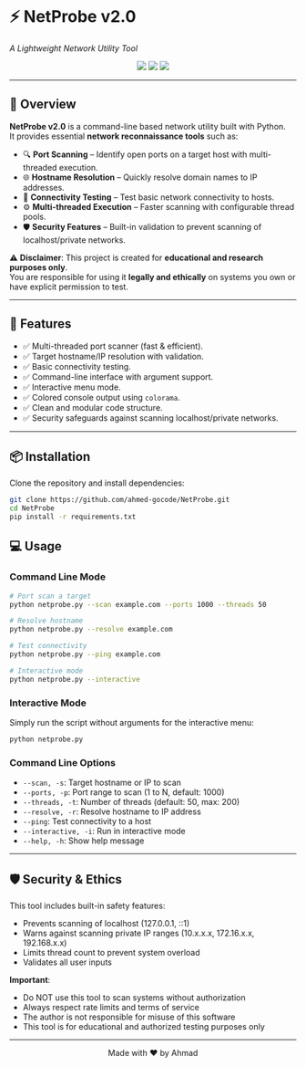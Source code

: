 # ⚡ NetProbe v2.0  
_A Lightweight Network Utility Tool_ 

<p align="center">
  <img src="https://img.shields.io/badge/Python-3.x-blue?logo=python" />
  <img src="https://img.shields.io/badge/License-MIT-green.svg" />
  <img src="https://img.shields.io/badge/Status-Active-success" />
</p>

---

## 📌 Overview
**NetProbe v2.0** is a command-line based network utility built with Python.  
It provides essential **network reconnaissance tools** such as:

- 🔍 **Port Scanning** – Identify open ports on a target host with multi-threaded execution.  
- 🌐 **Hostname Resolution** – Quickly resolve domain names to IP addresses.  
- 🔗 **Connectivity Testing** – Test basic network connectivity to hosts.
- ⚙️ **Multi-threaded Execution** – Faster scanning with configurable thread pools.
- 🛡️ **Security Features** – Built-in validation to prevent scanning of localhost/private networks.

⚠️ **Disclaimer**: This project is created for **educational and research purposes only**.  
You are responsible for using it **legally and ethically** on systems you own or have explicit permission to test.  

---

## 🚀 Features
- ✅ Multi-threaded port scanner (fast & efficient).  
- ✅ Target hostname/IP resolution with validation.  
- ✅ Basic connectivity testing.
- ✅ Command-line interface with argument support.
- ✅ Interactive menu mode.
- ✅ Colored console output using `colorama`.  
- ✅ Clean and modular code structure.
- ✅ Security safeguards against scanning localhost/private networks.

---

## 📦 Installation
Clone the repository and install dependencies:

```bash
git clone https://github.com/ahmed-gocode/NetProbe.git
cd NetProbe
pip install -r requirements.txt
```

## 💻 Usage

### Command Line Mode
```bash
# Port scan a target
python netprobe.py --scan example.com --ports 1000 --threads 50

# Resolve hostname
python netprobe.py --resolve example.com

# Test connectivity
python netprobe.py --ping example.com

# Interactive mode
python netprobe.py --interactive
```

### Interactive Mode
Simply run the script without arguments for the interactive menu:
```bash
python netprobe.py
```

### Command Line Options
- `--scan, -s`: Target hostname or IP to scan
- `--ports, -p`: Port range to scan (1 to N, default: 1000)
- `--threads, -t`: Number of threads (default: 50, max: 200)
- `--resolve, -r`: Resolve hostname to IP address
- `--ping`: Test connectivity to a host
- `--interactive, -i`: Run in interactive mode
- `--help, -h`: Show help message

---

## 🛡️ Security & Ethics

This tool includes built-in safety features:
- Prevents scanning of localhost (127.0.0.1, ::1)
- Warns against scanning private IP ranges (10.x.x.x, 172.16.x.x, 192.168.x.x)
- Limits thread count to prevent system overload
- Validates all user inputs

**Important**: 
- Do NOT use this tool to scan systems without authorization
- Always respect rate limits and terms of service
- The author is not responsible for misuse of this software
- This tool is for educational and authorized testing purposes only

---
<p align="center">Made with ❤️ by Ahmad</p>
